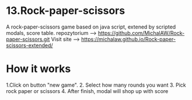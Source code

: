 # 13.Rock-paper-scissors
A rock-paper-scissors game based on java script, extened by scripted modals, score table.
repozytorium --> https://github.com/MichalAW/Rock-paper-scissors.git
Visit site --> https://michalaw.github.io/Rock-paper-scissors-extended/
# How it works
1.Click on button "new game".
2. Select how many rounds you want
3. Pick rock paper or scissors
4. After finish, modal will shop up with score
